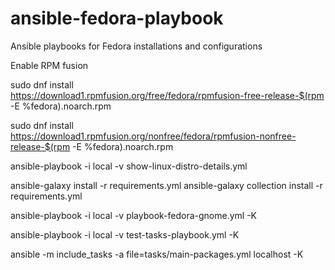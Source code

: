 # ansible-fedora-playbook
Ansible playbooks for Fedora installations and configurations

Enable RPM fusion

sudo dnf install \
https://download1.rpmfusion.org/free/fedora/rpmfusion-free-release-$(rpm -E %fedora).noarch.rpm

sudo dnf install \
https://download1.rpmfusion.org/nonfree/fedora/rpmfusion-nonfree-release-$(rpm -E %fedora).noarch.rpm

ansible-playbook -i local -v show-linux-distro-details.yml

ansible-galaxy install -r requirements.yml
ansible-galaxy collection install -r requirements.yml

ansible-playbook -i local -v playbook-fedora-gnome.yml -K

ansible-playbook -i local -v test-tasks-playbook.yml -K

ansible -m include_tasks -a file=tasks/main-packages.yml localhost -K
